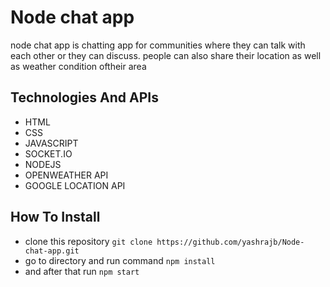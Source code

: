 # Node chat app
node chat app is chatting app for communities where they can talk with each other or they can discuss. people can also share their location as well as weather condition oftheir area

## Technologies And APIs
- HTML
- CSS
- JAVASCRIPT
- SOCKET.IO
- NODEJS
- OPENWEATHER API
- GOOGLE LOCATION API
 
## How To Install

- clone this repository `git clone https://github.com/yashrajb/Node-chat-app.git`
- go to directory and run command `npm install`
- and after that run `npm start` 
